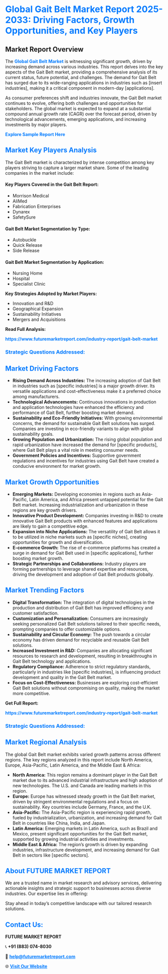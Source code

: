 <h1 style="color: #007BFF;">Global Gait Belt Market Report 2025-2033: Driving Factors, Growth Opportunities, and Key Players</h1>

<section id="overview">
<h2>Market Report Overview</h2>
<p>The <a href="https://www.futuremarketreport.com/industry-report/gait-belt-market" style="color: #007BFF; text-decoration: none;"><strong>Global Gait Belt Market</strong></a> is witnessing significant growth, driven by increasing demand across various industries. This report delves into the key aspects of the Gait Belt market, providing a comprehensive analysis of its current status, future potential, and challenges. The demand for Gait Belt has surged due to its wide-ranging applications in industries such as [insert industries], making it a critical component in modern-day [applications].</p>
<p>As consumer preferences shift and industries innovate, the Gait Belt market continues to evolve, offering both challenges and opportunities for stakeholders. The global market is expected to expand at a substantial compound annual growth rate (CAGR) over the forecast period, driven by technological advancements, emerging applications, and increasing investments by major players.</p>
</section>

<section id="overview">
<p><a href="https://www.futuremarketreport.com/request-sample/reportId=77768" style="color: #007BFF; text-decoration: none;"><strong>Explore Sample Report Here</strong></a></p>
</section>

<section id="key-players">
<h2 style="color: #007BFF;">Market Key Players Analysis</h2>
<p>The Gait Belt market is characterized by intense competition among key players striving to capture a larger market share. Some of the leading companies in the market include:</p>
<h4>Key Players Covered in the Gait Belt Report:</h4>
<ul><li>Morrison Medical</li><li>AliMed</li><li>Fabrication Enterprises</li><li>Dynarex</li><li>SafetySure</li></ul>
<h4>Gait Belt Market Segmentation by Type:</h4>
<ul><li>Autobuckle</li><li>Quick Release</li><li>Side Release</li></ul>

<h4>Gait Belt Market Segmentation by Application:</h4>
<ul><li>Nursing Home</li><li>Hospital</li><li>Specialist Clinic</li></ul>
<p><strong>Key Strategies Adopted by Market Players:</strong></p>
<ul>
<li>Innovation and R&D</li>
<li>Geographical Expansion</li>
<li>Sustainability Initiatives</li>
<li>Mergers and Acquisitions</li>
</ul>
</section>

<section>
<p><strong>Read Full Analysis: </strong></p><a href="https://www.futuremarketreport.com/industry-report/gait-belt-market" style="color: #007BFF; text-decoration: none;"><strong>https://www.futuremarketreport.com/industry-report/gait-belt-market</strong></a>
<h3 style="color: #007BFF;">Strategic Questions Addressed:</h3>
</section>

<section id="driving-factors">
<h2 style="color: #007BFF;">Market Driving Factors</h2>
<ul>
<li><strong>Rising Demand Across Industries:</strong> The increasing adoption of Gait Belt in industries such as [specific industries] is a major growth driver. Its versatile applications and cost-effectiveness make it a preferred choice among manufacturers.</li>
<li><strong>Technological Advancements:</strong> Continuous innovations in production and application technologies have enhanced the efficiency and performance of Gait Belt, further boosting market demand.</li>
<li><strong>Sustainability and Eco-Friendly Initiatives:</strong> With growing environmental concerns, the demand for sustainable Gait Belt solutions has surged. Companies are investing in eco-friendly variants to align with global sustainability goals.</li>
<li><strong>Growing Population and Urbanization:</strong> The rising global population and rapid urbanization have increased the demand for [specific products], where Gait Belt plays a vital role in meeting consumer needs.</li>
<li><strong>Government Policies and Incentives:</strong> Supportive government regulations and incentives for industries using Gait Belt have created a conducive environment for market growth.</li>
</ul>
</section>

<section id="growth-opportunities">
<h2 style="color: #007BFF;">Market Growth Opportunities</h2>
<ul>
<li><strong>Emerging Markets:</strong> Developing economies in regions such as Asia-Pacific, Latin America, and Africa present untapped potential for the Gait Belt market. Increasing industrialization and urbanization in these regions are key growth drivers.</li>
<li><strong>Innovative Product Development:</strong> Companies investing in R&D to create innovative Gait Belt products with enhanced features and applications are likely to gain a competitive edge.</li>
<li><strong>Expansion into Niche Applications:</strong> The versatility of Gait Belt allows it to be utilized in niche markets such as [specific niches], creating opportunities for growth and diversification.</li>
<li><strong>E-commerce Growth:</strong> The rise of e-commerce platforms has created a surge in demand for Gait Belt used in [specific applications], further boosting market growth.</li>
<li><strong>Strategic Partnerships and Collaborations:</strong> Industry players are forming partnerships to leverage shared expertise and resources, driving the development and adoption of Gait Belt products globally.</li>
</ul>
</section>

<section id="trending-factors">
<h2 style="color: #007BFF;">Market Trending Factors</h2>
<ul>
<li><strong>Digital Transformation:</strong> The integration of digital technologies in the production and distribution of Gait Belt has improved efficiency and customer satisfaction.</li>
<li><strong>Customization and Personalization:</strong> Consumers are increasingly seeking personalized Gait Belt solutions tailored to their specific needs, prompting companies to offer customizable options.</li>
<li><strong>Sustainability and Circular Economy:</strong> The push towards a circular economy has driven demand for recyclable and reusable Gait Belt solutions.</li>
<li><strong>Increased Investment in R&D:</strong> Companies are allocating significant resources to research and development, resulting in breakthroughs in Gait Belt technology and applications.</li>
<li><strong>Regulatory Compliance:</strong> Adherence to strict regulatory standards, particularly in industries like [specific industries], is influencing product development and quality in the Gait Belt market.</li>
<li><strong>Focus on Cost-Effectiveness:</strong> Businesses are exploring cost-efficient Gait Belt solutions without compromising on quality, making the market more competitive.</li>
</ul>
</section>

<section>
<p><strong>Get Full Report: </strong></p><a href="https://www.futuremarketreport.com/industry-report/gait-belt-market" style="color: #007BFF; text-decoration: none;"><strong>https://www.futuremarketreport.com/industry-report/gait-belt-market</strong></a>
<h3 style="color: #007BFF;">Strategic Questions Addressed:</h3>
</section>


<section id="regional-analysis">
<h2 style="color: #007BFF;">Market Regional Analysis</h2>
<p>The global Gait Belt market exhibits varied growth patterns across different regions. The key regions analyzed in this report include North America, Europe, Asia-Pacific, Latin America, and the Middle East & Africa:</p>
<ul>
<li><strong>North America:</strong> This region remains a dominant player in the Gait Belt market due to its advanced industrial infrastructure and high adoption of new technologies. The U.S. and Canada are leading markets in this region.</li>
<li><strong>Europe:</strong> Europe has witnessed steady growth in the Gait Belt market, driven by stringent environmental regulations and a focus on sustainability. Key countries include Germany, France, and the U.K.</li>
<li><strong>Asia-Pacific:</strong> The Asia-Pacific region is experiencing rapid growth, fueled by industrialization, urbanization, and increasing demand for Gait Belt in countries like China, India, and Japan.</li>
<li><strong>Latin America:</strong> Emerging markets in Latin America, such as Brazil and Mexico, present significant opportunities for the Gait Belt market, supported by growing industrial activities and investments.</li>
<li><strong>Middle East & Africa:</strong> The region’s growth is driven by expanding industries, infrastructure development, and increasing demand for Gait Belt in sectors like [specific sectors].</li>
</ul>
</section>

<footer>
<h2 style="color: #007BFF;">About FUTURE MARKET REPORT</h2>
<p>We are a trusted name in market research and advisory services, delivering actionable insights and strategic support to businesses across diverse industries. Our expertise lies in offering:</p>

<p>Stay ahead in today’s competitive landscape with our tailored research solutions.</p>

<h2 style="color: #007BFF;">Contact Us:</h2>
<p><strong>FUTURE MARKET REPORT</strong></p>
<p>📞 <strong>+91 (883) 074-8030</strong></p>
<p>📧 <strong><a href="mailto:help@futuremarketreport.com" style="color: #007BFF;">help@futuremarketreport.com</a></strong></p>
<p>🌐 <strong><a href="https://www.futuremarketreport.com/" style="color: #007BFF;">Visit Our Website</a></strong></p>
</footer>